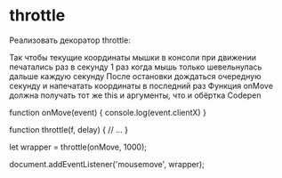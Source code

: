 # throttle

Реализовать декоратор throttle:

Так чтобы текущие координаты мышки в консоли при движении печатались раз в секунду
1 раз когда мышь только шевельнулась
дальше каждую секунду
После остановки дождаться очередную секунду и напечатать координаты в последний раз
Функция onMove должна получать тот же this и аргументы, что и обёртка
Codepen

function onMove(event) {
  console.log(event.clientX)
}

function throttle(f, delay) {
  // ...
}

let wrapper = throttle(onMove, 1000);

document.addEventListener('mousemove', wrapper);
